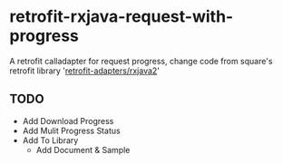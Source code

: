 # retrofit-rxjava-request-with-progress
A retrofit calladapter for request progress, change code from square's retrofit library '[retrofit-adapters/rxjava2](https://github.com/square/retrofit/tree/master/retrofit-adapters/rxjava2)'


## TODO

- Add Download Progress
- Add Mulit Progress Status
- Add To Library 
  - Add Document & Sample
